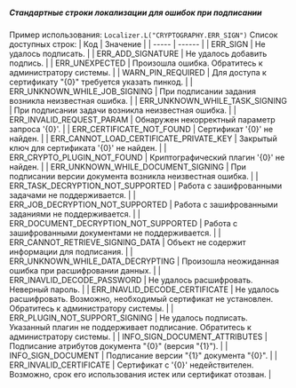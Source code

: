 ﻿##### Стандартные строки локализации для ошибок при подписании
Пример использования: `Localizer.L("CRYPTOGRAPHY.ERR_SIGN")`
Список доступных строк:
| Код | Значение |
| ----- | ------ |
| ERR_SIGN | Не удалось подписать. |
| ERR_ADD_SIGNATURE | Не удалось добавить подпись. |
| ERR_UNEXPECTED | Произошла ошибка. Обратитесь к администратору системы. |
| WARN_PIN_REQUIRED | Для доступа к сертификату "{0}" требуется указать пинкод. |
| ERR_UNKNOWN_WHILE_JOB_SIGNING | При подписании задания возникла неизвестная ошибка. |
| ERR_UNKNOWN_WHILE_TASK_SIGNING | При подписании задачи возникла неизвестная ошибка. |
| ERR_INVALID_REQUEST_PARAM | Обнаружен некорректный параметр запроса '{0}'. |
| ERR_CERTIFICATE_NOT_FOUND | Сертификат '{0}' не найден. |
| ERR_CANNOT_LOAD_CERTIFICATE_PRIVATE_KEY | Закрытый ключ для сертификата '{0}' не найден. |
| ERR_CRYPTO_PLUGIN_NOT_FOUND | Криптографический плагин '{0}' не найден. |
| ERR_UNKNOWN_WHILE_DOCUMENT_SIGNING | При подписании версии документа возникла неизвестная ошибка. |
| ERR_TASK_DECRYPTION_NOT_SUPPORTED | Работа с зашифрованными задачами не поддерживается. |
| ERR_JOB_DECRYPTION_NOT_SUPPORTED | Работа с зашифрованными заданиями не поддерживается. |
| ERR_DOCUMENT_DECRYPTION_NOT_SUPPORTED | Работа с зашифрованными документами не поддерживается. |
| ERR_CANNOT_RETRIEVE_SIGNING_DATA | Объект не содержит информации для подписания. |
| ERR_UNKNOWN_WHILE_DATA_DECRYPTING | Произошла неожиданная ошибка при расшифровании данных. |
| ERR_INAVLID_DECODE_PASSWORD | Не удалось расшифровать. Неверный пароль. |
| ERR_INAVLID_DECODE_CERTIFICATE | Не удалось расшифровать. Возможно, необходимый сертификат не установлен. Обратитесь к администратору системы. |
| ERR_PLUGIN_NOT_SUPPORT_SIGNING | Не удалось подписать. Указанный плагин не поддерживает подписание. Обратитесь к администратору системы. |
| INFO_SIGN_DOCUMENT_ATTRIBUTES | Подписание атрибутов документа "{0}" (версия "{1}"). |
| INFO_SIGN_DOCUMENT | Подписание версии "{1}" документа "{0}". |
| ERR_INVALID_CERTIFICATE | Сертификат с '{0}' недействителен. Возможно, срок его использования истек или сертификат отозван. |